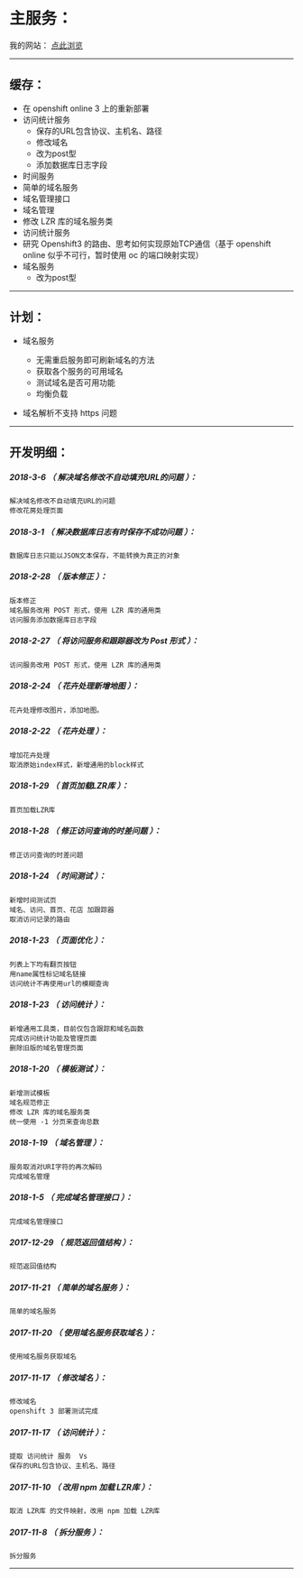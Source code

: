 主服务：
=======

我的网站： [点此浏览](http://www.ziniulian.tk/)

*******************************************************************

缓存：
-------------------------------------------------------------------

- 在 openshift online 3 上的重新部署
- 访问统计服务
	- 保存的URL包含协议、主机名、路径
	- 修改域名
	- 改为post型
	- 添加数据库日志字段
- 时间服务
- 简单的域名服务
- 域名管理接口
- 域名管理
- 修改 LZR 库的域名服务类
- 访问统计服务
- 研究 Openshift3 的路由、思考如何实现原始TCP通信（基于 openshift online 似乎不可行，暂时使用 oc 的端口映射实现）
- 域名服务
	- 改为post型

*******************************************************************

计划：
-------------------------------------------------------------------

- 域名服务
	- 无需重启服务即可刷新域名的方法
	- 获取各个服务的可用域名
	- 测试域名是否可用功能
	- 均衡负载

- 域名解析不支持 https 问题


*******************************************************************

开发明细：
-------------------------------------------------------------------

##### 2018-3-6 （ 解决域名修改不自动填充URL的问题 ）：
	解决域名修改不自动填充URL的问题
	修改花房处理页面

##### 2018-3-1 （ 解决数据库日志有时保存不成功问题 ）：
	数据库日志只能以JSON文本保存，不能转换为真正的对象

##### 2018-2-28 （ 版本修正 ）：
	版本修正
	域名服务改用 POST 形式，使用 LZR 库的通用类
	访问服务添加数据库日志字段

##### 2018-2-27 （ 将访问服务和跟踪器改为 Post 形式 ）：
	访问服务改用 POST 形式，使用 LZR 库的通用类

##### 2018-2-24 （ 花卉处理新增地图 ）：
	花卉处理修改图片，添加地图。

##### 2018-2-22 （ 花卉处理 ）：
	增加花卉处理
	取消原始index样式，新增通用的block样式

##### 2018-1-29 （ 首页加载LZR库 ）：
	首页加载LZR库

##### 2018-1-28 （ 修正访问查询的时差问题 ）：
	修正访问查询的时差问题

##### 2018-1-24 （ 时间测试 ）：
	新增时间测试页
	域名、访问、首页、花店 加跟踪器
	取消访问记录的路由

##### 2018-1-23 （ 页面优化 ）：
	列表上下均有翻页按钮
	用name属性标记域名链接
	访问统计不再使用url的模糊查询

##### 2018-1-23 （ 访问统计 ）：
	新增通用工具类，目前仅包含跟踪和域名函数
	完成访问统计功能及管理页面
	删除旧版的域名管理页面

##### 2018-1-20 （ 模板测试 ）：
	新增测试模板
	域名规范修正
	修改 LZR 库的域名服务类
	统一使用 -1 分页来查询总数

##### 2018-1-19 （ 域名管理 ）：
	服务取消对URI字符的再次解码
	完成域名管理

##### 2018-1-5 （ 完成域名管理接口 ）：
	完成域名管理接口

##### 2017-12-29 （ 规范返回值结构 ）：
	规范返回值结构

##### 2017-11-21 （ 简单的域名服务 ）：
	简单的域名服务

##### 2017-11-20 （ 使用域名服务获取域名 ）：
	使用域名服务获取域名

##### 2017-11-17 （ 修改域名 ）：
	修改域名
	openshift 3 部署测试完成

##### 2017-11-17 （ 访问统计 ）：
	提取 访问统计 服务	Vs
	保存的URL包含协议、主机名、路径

##### 2017-11-10 （ 改用 npm 加载 LZR库 ）：
	取消 LZR库 的文件映射，改用 npm 加载 LZR库

##### 2017-11-8 （ 拆分服务 ）：
	拆分服务

*******************************************************************
